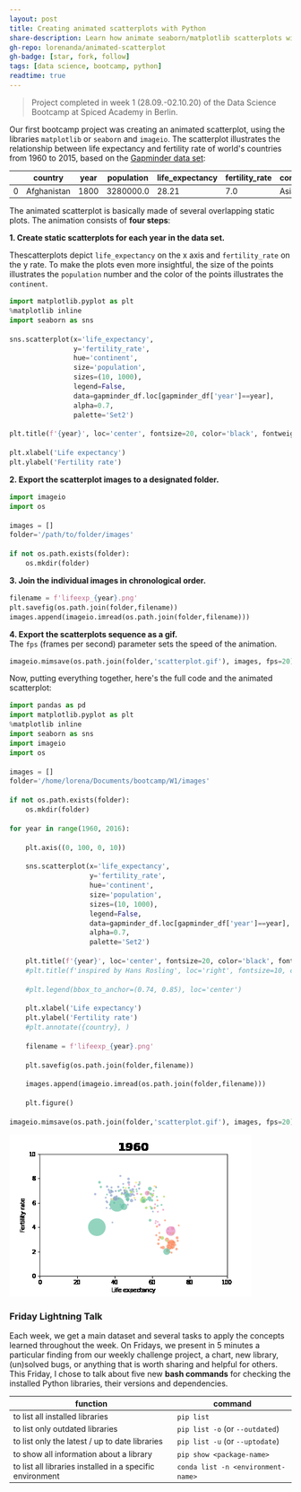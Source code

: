 ```yaml
---
layout: post
title: Creating animated scatterplots with Python
share-description: Learn how animate seaborn/matplotlib scatterplots with imageio.
gh-repo: lorenanda/animated-scatterplot
gh-badge: [star, fork, follow]
tags: [data science, bootcamp, python]
readtime: true
---
```


>Project completed in week 1 (28.09.-02.10.20) of the Data Science Bootcamp at Spiced Academy in Berlin.

Our first bootcamp project was creating an animated scatterplot, using the libraries `matplotlib` or `seaborn` and `imageio`. The scatterplot illustrates the relationship between life expectancy and fertility rate of world's countries from 1960 to 2015, based on the [Gapminder data set](https://www.gapminder.org/tag/download-data/):

||country|year|population|life_expectancy|fertility_rate|continent|
|---|---|---|---|---|---|---|
|0|Afghanistan|1800|3280000.0|28.21|7.0|Asia|

The animated scatterplot is basically made of several overlapping static plots. The animation consists of **four steps**:

**1\. Create static scatterplots for each year in the data set.**

Thescatterplots depict `life_expectancy` on the x axis and `fertility_rate` on the y rate. To make the plots even more insightful, the size of the points illustrates the `population` number and the color of the points illustrates the `continent`.

```python
import matplotlib.pyplot as plt 
%matplotlib inline
import seaborn as sns

sns.scatterplot(x='life_expectancy',
                y='fertility_rate',
                hue='continent',
                size='population',
                sizes=(10, 1000),
                legend=False,
                data=gapminder_df.loc[gapminder_df['year']==year],
                alpha=0.7,
                palette='Set2')
    
plt.title(f'{year}', loc='center', fontsize=20, color='black', fontweight='bold')

plt.xlabel('Life expectancy')
plt.ylabel('Fertility rate')
```

**2\. Export the scatterplot images to a designated folder.**


```python
import imageio
import os

images = []
folder='/path/to/folder/images'

if not os.path.exists(folder):
    os.mkdir(folder)
```

**3\. Join the individual images in chronological order.**

```python
filename = f'lifeexp_{year}.png'
plt.savefig(os.path.join(folder,filename))
images.append(imageio.imread(os.path.join(folder,filename)))
```

**4\. Export the scatterplots sequence as a gif.**\
The `fps` (frames per second) parameter sets the speed of the animation.

```python
imageio.mimsave(os.path.join(folder,'scatterplot.gif'), images, fps=20)
```

Now, putting everything together, here's the full code and the animated scatterplot:

```python
import pandas as pd
import matplotlib.pyplot as plt 
%matplotlib inline
import seaborn as sns
import imageio
import os

images = []
folder='/home/lorena/Documents/bootcamp/W1/images'

if not os.path.exists(folder):
    os.mkdir(folder)

for year in range(1960, 2016):
    
    plt.axis((0, 100, 0, 10))
    
    sns.scatterplot(x='life_expectancy',
                    y='fertility_rate',
                    hue='continent',
                    size='population',
                    sizes=(10, 1000),
                    legend=False,
                    data=gapminder_df.loc[gapminder_df['year']==year],
                    alpha=0.7,
                    palette='Set2')
    
    plt.title(f'{year}', loc='center', fontsize=20, color='black', fontweight='bold')
    #plt.title(f'inspired by Hans Rosling', loc='right', fontsize=10, color='grey', style='italic', pad=-20)

    #plt.legend(bbox_to_anchor=(0.74, 0.85), loc='center')

    plt.xlabel('Life expectancy')
    plt.ylabel('Fertility rate')
    #plt.annotate({country}, )
    
    filename = f'lifeexp_{year}.png'
    
    plt.savefig(os.path.join(folder,filename))
    
    images.append(imageio.imread(os.path.join(folder,filename)))
    
    plt.figure()
    
imageio.mimsave(os.path.join(folder,'scatterplot.gif'), images, fps=20)
```

![animated scatterplot](https://github.com/lorenanda/animated-scatterplot/raw/main/scatterplot.gif)

### Friday Lightning Talk

Each week, we get a main dataset and several tasks to apply the concepts learned throughout the week. On Fridays, we present in 5 minutes a particular finding from our weekly challenge project, a chart, new library, (un)solved bugs, or anything that is worth sharing and helpful for others. This Friday, I chose to talk about five new **bash commands** for checking the installed Python libraries, their versions and dependencies.

| function|command|
|---|---|
| to list all installed libraries | `pip list` |
| to list only outdated libraries | `pip list -o` (or `--outdated`) |
| to list only the latest / up to date libraries | `pip list -u` (or `--uptodate`) |
| to show all information about a library | `pip show <package-name>` |
| to list all libraries installed in a specific environment | `conda list -n <environment-name>` |
